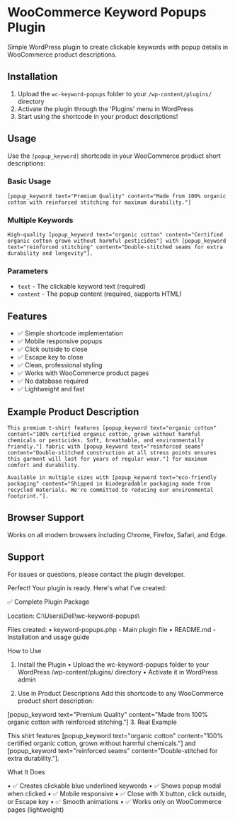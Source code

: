 # WooCommerce Keyword Popups Plugin

Simple WordPress plugin to create clickable keywords with popup details in WooCommerce product descriptions.

## Installation

1. Upload the `wc-keyword-popups` folder to your `/wp-content/plugins/` directory
2. Activate the plugin through the 'Plugins' menu in WordPress
3. Start using the shortcode in your product descriptions!

## Usage

Use the `[popup_keyword]` shortcode in your WooCommerce product short descriptions:

### Basic Usage
```
[popup_keyword text="Premium Quality" content="Made from 100% organic cotton with reinforced stitching for maximum durability."]
```

### Multiple Keywords
```
High-quality [popup_keyword text="organic cotton" content="Certified organic cotton grown without harmful pesticides"] with [popup_keyword text="reinforced stitching" content="Double-stitched seams for extra durability and longevity"].
```

### Parameters
- `text` - The clickable keyword text (required)
- `content` - The popup content (required, supports HTML)

## Features

- ✅ Simple shortcode implementation
- ✅ Mobile responsive popups
- ✅ Click outside to close
- ✅ Escape key to close
- ✅ Clean, professional styling
- ✅ Works with WooCommerce product pages
- ✅ No database required
- ✅ Lightweight and fast

## Example Product Description

```
This premium t-shirt features [popup_keyword text="organic cotton" content="100% certified organic cotton, grown without harmful chemicals or pesticides. Soft, breathable, and environmentally friendly."] fabric with [popup_keyword text="reinforced seams" content="Double-stitched construction at all stress points ensures this garment will last for years of regular wear."] for maximum comfort and durability.

Available in multiple sizes with [popup_keyword text="eco-friendly packaging" content="Shipped in biodegradable packaging made from recycled materials. We're committed to reducing our environmental footprint."].
```

## Browser Support

Works on all modern browsers including Chrome, Firefox, Safari, and Edge.

## Support

For issues or questions, please contact the plugin developer.


Perfect! Your plugin is ready. Here's what I've created:

✅ Complete Plugin Package

Location: C:\Users\Dell\wc-keyword-popups\

Files created:
•  keyword-popups.php - Main plugin file
•  README.md - Installation and usage guide

How to Use

1. Install the Plugin
•  Upload the wc-keyword-popups folder to your WordPress /wp-content/plugins/ directory
•  Activate it in WordPress admin

2. Use in Product Descriptions
Add this shortcode to any WooCommerce product short description:

[popup_keyword text="Premium Quality" content="Made from 100% organic cotton with reinforced stitching."]
3. Real Example

This shirt features [popup_keyword text="organic cotton" content="100% certified organic cotton, grown without harmful chemicals."] and [popup_keyword text="reinforced seams" content="Double-stitched for extra durability."].

What It Does

•  ✅ Creates clickable blue underlined keywords
•  ✅ Shows popup modal when clicked
•  ✅ Mobile responsive
•  ✅ Close with X button, click outside, or Escape key
•  ✅ Smooth animations
•  ✅ Works only on WooCommerce pages (lightweight)
